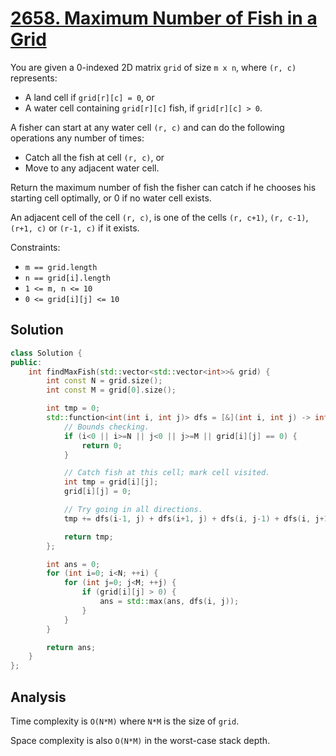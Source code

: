 # [2658. Maximum Number of Fish in a Grid](https://leetcode.com/problems/maximum-number-of-fish-in-a-grid)

You are given a 0-indexed 2D matrix `grid` of size `m x n`, where `(r, c)`
represents:

* A land cell if `grid[r][c] = 0`, or
* A water cell containing `grid[r][c]` fish, if `grid[r][c] > 0`.

A fisher can start at any water cell `(r, c)` and can do the following
operations any number of times:

* Catch all the fish at cell `(r, c)`, or
* Move to any adjacent water cell.

Return the maximum number of fish the fisher can catch if he chooses his
starting cell optimally, or 0 if no water cell exists.

An adjacent cell of the cell `(r, c)`, is one of the cells `(r, c+1)`,
`(r, c-1)`, `(r+1, c)` or `(r-1, c)` if it exists.

Constraints:

* `m == grid.length`
* `n == grid[i].length`
* `1 <= m, n <= 10`
* `0 <= grid[i][j] <= 10`

## Solution

```c++
class Solution {
public:
    int findMaxFish(std::vector<std::vector<int>>& grid) {
        int const N = grid.size();
        int const M = grid[0].size();

        int tmp = 0;
        std::function<int(int i, int j)> dfs = [&](int i, int j) -> int {
            // Bounds checking.
            if (i<0 || i>=N || j<0 || j>=M || grid[i][j] == 0) {
                return 0;
            }

            // Catch fish at this cell; mark cell visited.
            int tmp = grid[i][j];
            grid[i][j] = 0;

            // Try going in all directions.
            tmp += dfs(i-1, j) + dfs(i+1, j) + dfs(i, j-1) + dfs(i, j+1);

            return tmp;
        };

        int ans = 0;
        for (int i=0; i<N; ++i) {
            for (int j=0; j<M; ++j) {
                if (grid[i][j] > 0) {
                    ans = std::max(ans, dfs(i, j));
                }
            }
        }

        return ans;
    }
};
```

## Analysis

Time complexity is `O(N*M)` where `N*M` is the size of `grid`.

Space complexity is also `O(N*M)` in the worst-case stack depth.
